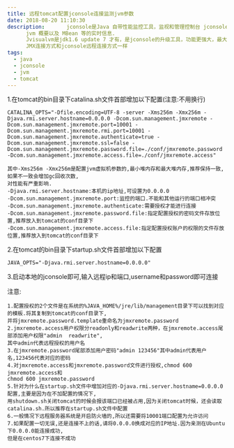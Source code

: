 ```yaml
---
title: 远程tomcat配置jconsole连接监测jvm参数
date: 2018-08-20 11:10:30
description:       jconsole是Java 自带性能监控工具，监视和管理控制台 jconsole，它可以提供 Java 某个进程的内存、线程、类加载、
      jvm 概要以及 MBean 等的实时信息.
      Jvisualvm是jdk1.6 update 7 才有，是jconsole的升级工具，功能更强大，最大好处是支持插件安装。所以Jvisualvm远程
      JMX连接方式和jconsole远程连接方式一样
tags:
  - java
  - jconsole
  - jvm
  - tomcat
---
```


1.在tomcat的bin目录下catalina.sh文件首部增加以下配置(注意:不用换行)

    CATALINA_OPTS="-Dfile.encoding=UTF-8 -server -Xms256m -Xmx256m -Djava.rmi.server.hostname=0.0.0.0 -Dcom.sun.management.jmxremote -Dcom.sun.management.jmxremote.port=10001 -Dcom.sun.management.jmxremote.rmi.port=10001 -Dcom.sun.management.jmxremote.authenticate=true -Dcom.sun.management.jmxremote.ssl=false -Dcom.sun.management.jmxremote.password.file=./conf/jmxremote.password -Dcom.sun.management.jmxremote.access.file=./conf/jmxremote.access"

    其中-Xms256m -Xmx256m是配置jvm虚拟机参数的,最小堆内存和最大堆内存,推荐保持一致,如果不一致会增加gc回收次数,
    对性能有严重影响.
    -Djava.rmi.server.hostname:本机的ip地址,可设置为0.0.0.0
    -Dcom.sun.management.jmxremote.port:监控的端口.不能和其他运行的端口相冲突
    -Dcom.sun.management.jmxremote.authenticate:需要授权才能进行连接
    -Dcom.sun.management.jmxremote.password.file:指定配置授权的密码文件存放位置,推荐放入到tomcat的conf目录下
    -Dcom.sun.management.jmxremote.access.file:指定配置授权账户的权限的文件存放位置,推荐放入到tomcat的conf目录下


2.在tomcat的bin目录下startup.sh文件首部增加以下配置

    JAVA_OPTS="-Djava.rmi.server.hostname=0.0.0.0"

3.启动本地的jconsole即可,输入远程ip和端口,username和password即可连接

注意:

    1.配置授权的2个文件是在系统的%JAVA_HOME%/jre/lib/management目录下可以找到对应的模板.将其复制到tomcat的conf目录下,
    并将jmxremote.password.template重命名为jmxremote.password
    2.jmxremote.access用户权限分readonly和readwrite两种，在jmxremote.access尾部添加用户权限"admin  readwrite",
    其中admin代表远程授权的用户名
    3.在jmxremote.password尾部添加用户密码"admin 123456"其中admin代表用户名,123456代表对应的密码
    4.对jmxremote.access和jmxremote.password文件进行授权,chmod 600  jmxremote.access和
    chmod 600 jmxremote.password
    5.针对为什么在startup.sh文件中增加对应的-Djava.rmi.server.hostname=0.0.0.0配置,主要是因为在不加配置的情况下,
    用shutdown.sh关闭tomcat的时候会报该端口已经被占用,因为关闭tomcat时候，还会读取catalina.sh.所以推荐在startup.sh文件中配置
    6.一般情况下远程服务器系统是开启防火墙的,所以还需要将10001端口配置为允许访问
    7.如果配置一切无误,还是连接不上的话,请将0.0.0.0换成对应的IP地址.因为亲测在Ubuntu下0.0.0.0能连接成功,
    但是在centos7下连接不成功

